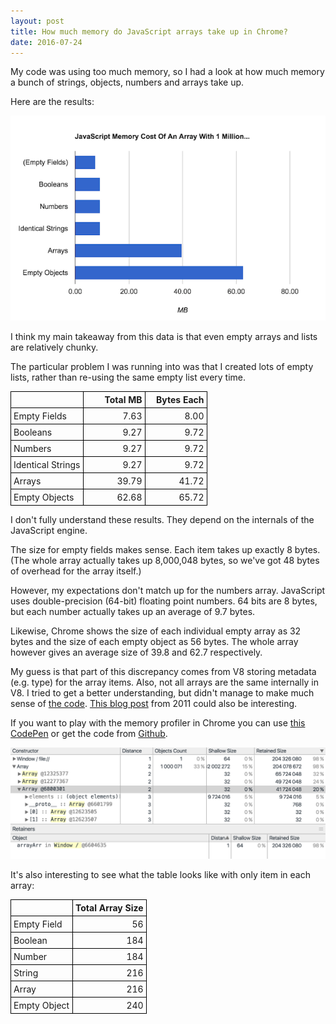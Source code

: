 ```yaml
---
layout: post
title: How much memory do JavaScript arrays take up in Chrome?
date: 2016-07-24
---
```


My code was using too much memory, so I had a look at how much memory a bunch of strings, objects, numbers and arrays take up.

Here are the results:

![Memory taken up by different arrays](/img/blog/javascript-memory/array-memory-chart.png)

I think my main takeaway from this data is that even empty arrays and lists are relatively chunky.

The particular problem I was running into was that I created lots of empty lists, rather than re-using the same empty list every time.

<style>
    .js-memory-post-table td, .js-memory-post-table th{
        min-width: 90px;
        text-align: right;
        padding: 4px;
        border: 1px solid black;
    }
    .js-memory-post-table td:first-child{
        text-align: left;
    }
    .js-memory-post-table {
        border-collapse: collapse;
    }
</style>
<table class="js-memory-post-table">
    <thead>
        <tr>
            <th></th>
            <th>Total MB</th>
            <th>Bytes Each</th>
        </tr>
    </thead>
    <tbody>
        <tr>
            <td>Empty Fields</td>
            <td>7.63</td>
            <td>8.00</td>
        </tr>
        <tr>
            <td>Booleans</td>
            <td>9.27</td>
            <td>9.72</td>
        </tr>
        <tr>
            <td>Numbers</td>
            <td>9.27</td>
            <td>9.72</td>
        </tr>
        <tr>
            <td>Identical Strings</td>
            <td>9.27</td>
            <td>9.72</td>
        </tr>
        <tr>
            <td>Arrays</td>
            <td>39.79</td>
            <td>41.72</td>
        </tr>
        <tr>
            <td>Empty Objects</td>
            <td>62.68</td>
            <td>65.72</td>
        </tr>
    </tbody>
</table>

I don't fully understand these results. They depend on the internals of the JavaScript engine.

The size for empty fields makes sense. Each item takes up exactly 8 bytes. (The whole array actually takes up 8,000,048 bytes, so we've got 48 bytes of overhead for the array itself.)

However, my expectations don't match up for the numbers array. JavaScript uses double-precision (64-bit) floating point numbers. 64 bits are 8 bytes, but each number actually takes up an average of 9.7 bytes.

Likewise, Chrome shows the size of each individual empty array as 32 bytes and the size of each empty object as 56 bytes. The whole array however gives an average size of 39.8 and 62.7 respectively.

My guess is that part of this discrepancy comes from V8 storing metadata (e.g. type) for the array items. Also, not all arrays are the same internally in V8. I tried to get a better understanding, but didn't manage to make much sense of [the code](https://cs.chromium.org/chromium/src/v8/src/objects.h?type=cs&q=jsarra&sq=package:chromium&l=10334). [This blog post](https://wingolog.org/archives/2011/05/18/value-representation-in-javascript-implementations) from 2011 could also be interesting.

If you want to play with the memory profiler in Chrome you can use [this CodePen](http://codepen.io/anon/pen/AXaoGr) or get the code from [Github](https://github.com/mattzeunert/javascript-array-memory-consumption).

![Memory profiler in Chrome](/img/blog/javascript-memory/memory-profiler.png)

It's also interesting to see what the table looks like with only item in each array:

<table class="js-memory-post-table">
    <thead>
        <tr>
            <th></th>
            <th>Total Array Size</th>
        </tr>
    </thead>
    <tbody>
        <tr>
            <td>Empty Field</td>
            <td>56</td>
        </tr>
        <tr>
            <td>Boolean</td>
            <td>184</td>
        </tr>
        <tr>
            <td>Number</td>
            <td>184</td>
        </tr>
        <tr>
            <td>String</td>
            <td>216</td>
        </tr>
        <tr>
            <td>Array</td>
            <td>216</td>
        </tr>
        <tr>
            <td>Empty Object</td>
            <td>240</td>
        </tr>
    </tbody>
</table>
